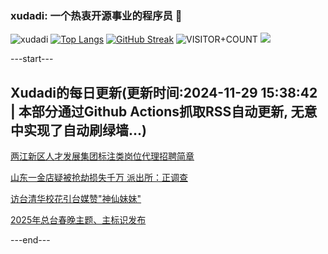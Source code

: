 ### xudadi: 一个热衷开源事业的程序员 👋

![xudadi](https://github-readme-stats-git-masterorgs-github-readme-stats-team.vercel.app/api?username=xudadi)
[![Top Langs](https://github-readme-stats.vercel.app/api/top-langs/?username=xudadi)](https://github.com/anuraghazra/github-readme-stats)
[![GitHub Streak](https://streak-stats.demolab.com?user=xudadi&locale=zh_Hans)](https://git.io/streak-stats)
![VISITOR+COUNT](https://komarev.com/ghpvc/?username=xudadi&label=VISITOR+COUNT)
![](https://raw.githubusercontent.com/xudadi/xudadi/main/assets/github-contribution-grid-snake.svg)


---start---

## Xudadi的每日更新(更新时间:2024-11-29 15:38:42 | 本部分通过Github Actions抓取RSS自动更新, 无意中实现了自动刷绿墙...)

[两江新区人才发展集团标注类岗位代理招聘简章](https://www.gongkaoleida.com/article/2212329)

[山东一金店疑被抢劫损失千万 派出所：正调查](https://m.163.com/news/article/JI5LRF970001899O.html)

[访台清华校花引台媒赞"神仙妹妹"](https://m.163.com/news/article/JI5FLVTQ0550B6IS.html)

[2025年总台春晚主题、主标识发布](https://m.163.com/news/article/JI5KCM440534A4SC.html)

---end---
